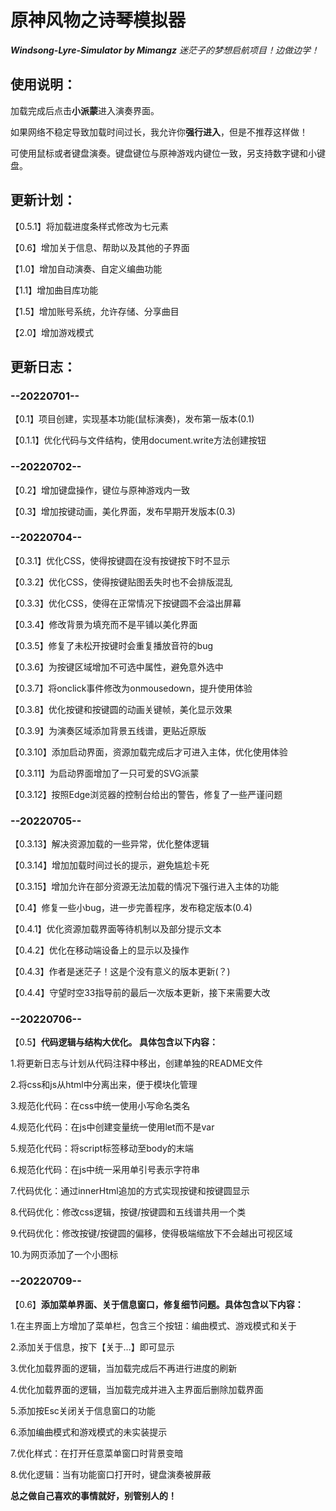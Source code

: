 # 原神风物之诗琴模拟器
***Windsong-Lyre-Simulator by Mimangz*** *迷茫子的梦想启航项目！边做边学！*

## 使用说明：
加载完成后点击**小派蒙**进入演奏界面。

如果网络不稳定导致加载时间过长，我允许你**强行进入**，但是不推荐这样做！

可使用鼠标或者键盘演奏。键盘键位与原神游戏内键位一致，另支持数字键和小键盘。


## 更新计划：
【0.5.1】将加载进度条样式修改为七元素

【0.6】增加关于信息、帮助以及其他的子界面

【1.0】增加自动演奏、自定义编曲功能

【1.1】增加曲目库功能

【1.5】增加账号系统，允许存储、分享曲目

【2.0】增加游戏模式

## 更新日志：

### --20220701--

【0.1】项目创建，实现基本功能(鼠标演奏)，发布第一版本(0.1)

【0.1.1】优化代码与文件结构，使用document.write方法创建按钮

### --20220702--

【0.2】增加键盘操作，键位与原神游戏内一致

【0.3】增加按键动画，美化界面，发布早期开发版本(0.3)

### --20220704--

【0.3.1】优化CSS，使得按键圆在没有按键按下时不显示

【0.3.2】优化CSS，使得按键贴图丢失时也不会排版混乱

【0.3.3】优化CSS，使得在正常情况下按键圆不会溢出屏幕

【0.3.4】修改背景为填充而不是平铺以美化界面

【0.3.5】修复了未松开按键时会重复播放音符的bug

【0.3.6】为按键区域增加不可选中属性，避免意外选中

【0.3.7】将onclick事件修改为onmousedown，提升使用体验

【0.3.8】优化按键和按键圆的动画关键帧，美化显示效果

【0.3.9】为演奏区域添加背景五线谱，更贴近原版

【0.3.10】添加启动界面，资源加载完成后才可进入主体，优化使用体验

【0.3.11】为启动界面增加了一只可爱的SVG派蒙

【0.3.12】按照Edge浏览器的控制台给出的警告，修复了一些严谨问题

### --20220705--

【0.3.13】解决资源加载的一些异常，优化整体逻辑

【0.3.14】增加加载时间过长的提示，避免尴尬卡死

【0.3.15】增加允许在部分资源无法加载的情况下强行进入主体的功能

【0.4】修复一些小bug，进一步完善程序，发布稳定版本(0.4)

【0.4.1】优化资源加载界面等待机制以及部分提示文本

【0.4.2】优化在移动端设备上的显示以及操作

【0.4.3】作者是迷茫子！这是个没有意义的版本更新(？)

【0.4.4】守望时空33指导前的最后一次版本更新，接下来需要大改

### --20220706--

【0.5】**代码逻辑与结构大优化。 具体包含以下内容：**

1.将更新日志与计划从代码注释中移出，创建单独的README文件

2.将css和js从html中分离出来，便于模块化管理

3.规范化代码：在css中统一使用小写命名类名

4.规范化代码：在js中创建变量统一使用let而不是var

5.规范化代码：将script标签移动至body的末端

6.规范化代码：在js中统一采用单引号表示字符串

7.代码优化：通过innerHtml追加的方式实现按键和按键圆显示

8.代码优化：修改css逻辑，按键/按键圆和五线谱共用一个类

9.代码优化：修改按键/按键圆的偏移，使得极端缩放下不会越出可视区域

10.为网页添加了一个小图标

### --20220709--

【0.6】**添加菜单界面、关于信息窗口，修复细节问题。具体包含以下内容：**

1.在主界面上方增加了菜单栏，包含三个按钮：编曲模式、游戏模式和关于

2.添加关于信息，按下【关于…】即可显示

3.优化加载界面的逻辑，当加载完成后不再进行进度的刷新

4.优化加载界面的逻辑，当加载完成并进入主界面后删除加载界面

5.添加按Esc关闭关于信息窗口的功能

6.添加编曲模式和游戏模式的未实装提示

7.优化样式：在打开任意菜单窗口时背景变暗

8.优化逻辑：当有功能窗口打开时，键盘演奏被屏蔽

**总之做自己喜欢的事情就好，别管别人的！**